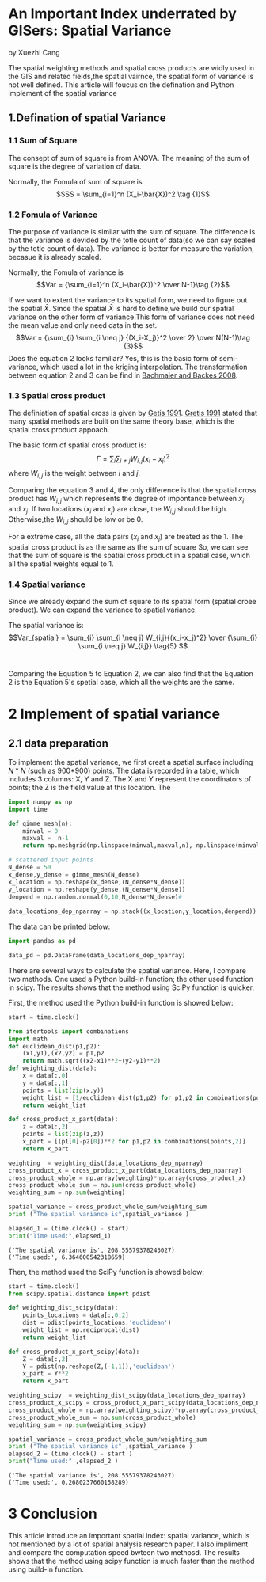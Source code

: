 
# An Important Index underrated by GISers: Spatial Variance

by Xuezhi Cang

The spatial weighting methods and spatial cross products are widly used in the GIS and related fields,the spatial vairnce, the spatial form of variance is not well defined. This article will foucus on the defination and Python implement of the spatial variance

## 1.Defination of spatial Variance

### 1.1 Sum of Square

The consept of sum of square is from ANOVA. The meaning of the sum of square is the degree of variation of data.  <br>

Normally, the Fomula of sum of square is 
$$SS = \sum_{i=1}^n (X_i-\bar{X})^2 \tag {1}$$

### 1.2 Fomula of Variance

The purpose of variance is similar with the sum of square. The difference is that the variance is devided by the totle count of data(so we can say scaled by the totle count of data). The variance is better for measure the variation, becasue it is already scaled.<br>

Normally, the Fomula of variance is 
$$Var = {\sum_{i=1}^n (X_i-\bar{X})^2 \over N-1}\tag {2}$$

If we want to extent the variance to its spatial form, we need to figure out the spatial $\bar{X}$. Since the spatial $\bar{X}$ is hard to define,we build our spatial variance on the other form of variance.This form of variance does not need the mean value and only need data in the set.
$$Var = {\sum_{i} \sum_{i \neq j} {(X_i-X_j)}^2 \over 2} \over N(N-1)\tag {3}$$
Does the equation ${2}$ looks familiar? Yes, this is the basic form of semi-variance, which used a lot in the kriging interpolation. The  transformation between equation ${2}$ and ${3}$ can be find in [Bachmaier and Backes 2008](https://scholar.google.com/scholar?hl=en&as_sdt=0%2C14&q=Variogram+or+semivariogram%3F+Understanding+the+variances+in+a+variogram&btnG=).

### 1.3 Spatial cross product

The definiation of spatial cross is given by [Getis 1991](https://scholar.google.com/scholar?hl=en&as_sdt=0%2C14&q=Spatial+Interaction+and+Spatial+Autocorrelation%3A+A+Cross-Product+Approach&btnG=). [Gretis 1991](https://scholar.google.com/scholar?hl=en&as_sdt=0%2C14&q=Spatial+Interaction+and+Spatial+Autocorrelation%3A+A+Cross-Product+Approach&btnG=) stated that many spatial methods are built on the same theory base, which is the spatial cross product appoach.  <br>

The basic form of spatial cross product is:
$$\Gamma = \sum_{i} \sum_{i \neq j} W_{i,j}(x_i-x_j)^2\tag{4} $$
where ${W_{i,j}}$ is the weight between $i$ and $j$.<br>

Comparing the equation $3$ and $4$, the only difference is that the spatial cross product has $W_{i,j}$ which represents the degree of impontance between $x_i$ and $x_j$. If two locations ($x_i$ and $x_j$) are close, the $W_{i,j}$ should be high. Otherwise,the $W_{i,j}$ should be low or be 0.  

For a extreme case, all the data pairs ($x_i$ and $x_j$) are treated as the 1. The spatial cross product is as the same as the sum of square So, we can see that the sum of square is the spatial cross product in a spatial case, which all the spatial weights equal to 1.



### 1.4 Spatial variance

Since we already expand the sum of square to its spatial form (spatial croee product). We can expand the variance to spatial variance.<br>

The spatial variance is:
$$Var_{spatial} = \sum_{i} \sum_{i \neq j} W_{i,j}{(x_i-x_j)^2} \over {\sum_{i} \sum_{i \neq j} W_{i,j}} \tag{5} $$ <br>

Comparing the Equation ${5}$ to Equation ${2}$, we can also find that the Equation ${2}$ is the Equation ${5}$'s spetial case, which all the weights are the same.   

# 2 Implement of spatial variance

## 2.1 data preparation

To implement the spatial variance, we first creat a spatial surface including $N*N$ (such as 900*900) points. The data is recorded in a table, which includes 3 columns: X, Y and Z. The X and Y represent the coordinators of points; the Z is the field value at this location. The  


```python
import numpy as np
import time

def gimme_mesh(n):
    minval = 0
    maxval =  n-1
    return np.meshgrid(np.linspace(minval,maxval,n), np.linspace(minval,maxval,n))

# scattered input points
N_dense = 50
x_dense,y_dense = gimme_mesh(N_dense)
x_location = np.reshape(x_dense,(N_dense*N_dense))
y_location = np.reshape(y_dense,(N_dense*N_dense))    
denpend = np.random.normal(0,10,N_dense*N_dense)# 
    
data_locations_dep_nparray = np.stack((x_location,y_location,denpend)).T
```

The data can be printed below:


```python
import pandas as pd

data_pd = pd.DataFrame(data_locations_dep_nparray)

```

There are several ways to calculate the spatial variance. Here, I compare two methods. One used a Python build-in function; the other used function in scipy. The results shows that the method using SciPy function is quicker.

First, the method used the Python build-in function is showed below:


```python
start = time.clock()

from itertools import combinations
import math
def euclidean_dist(p1,p2):
    (x1,y1),(x2,y2) = p1,p2
    return math.sqrt((x2-x1)**2+(y2-y1)**2)
def weighting_dist(data):
    x = data[:,0]
    y = data[:,1]
    points = list(zip(x,y))
    weight_list = [1/euclidean_dist(p1,p2) for p1,p2 in combinations(points,2)]
    return weight_list

def cross_product_x_part(data):
    z = data[:,2]
    points = list(zip(z,z))
    x_part = [(p1[0]-p2[0])**2 for p1,p2 in combinations(points,2)]
    return x_part

weighting  = weighting_dist(data_locations_dep_nparray)
cross_product_x = cross_product_x_part(data_locations_dep_nparray)
cross_product_whole = np.array(weighting)*np.array(cross_product_x)
cross_product_whole_sum = np.sum(cross_product_whole)
weighting_sum = np.sum(weighting)

spatial_variance = cross_product_whole_sum/weighting_sum
print ("The spatial variance is",spatial_variance )

elapsed_1 = (time.clock() - start)
print("Time used:",elapsed_1)
```

    ('The spatial variance is', 208.55579378243027)
    ('Time used:', 6.364600542318659)
    

Then, the method used the SciPy function is showed below:


```python
start = time.clock()
from scipy.spatial.distance import pdist

def weighting_dist_scipy(data):
    points_locations = data[:,0:2]
    dist = pdist(points_locations,'euclidean')
    weight_list = np.reciprocal(dist)
    return weight_list

def cross_product_x_part_scipy(data):
    Z = data[:,2]
    Y = pdist(np.reshape(Z,(-1,1)),'euclidean')
    x_part = Y**2
    return x_part

weighting_scipy  = weighting_dist_scipy(data_locations_dep_nparray)
cross_product_x_scipy = cross_product_x_part_scipy(data_locations_dep_nparray)
cross_product_whole = np.array(weighting_scipy)*np.array(cross_product_x_scipy)
cross_product_whole_sum = np.sum(cross_product_whole)
weighting_sum = np.sum(weighting_scipy)

spatial_variance = cross_product_whole_sum/weighting_sum
print ("The spatial variance is" ,spatial_variance )
elapsed_2 = (time.clock() - start )
print("Time used:" ,elapsed_2 )
```

    ('The spatial variance is', 208.55579378243027)
    ('Time used:', 0.2680237660158289)
    

# 3 Conclusion


This article introduce an important spatial index: spatial variance, which is not mentioned by a lot of spatial analysis research paper. I also impliment and compare the computation speed bwteen two methosd. The results shows that the method using scipy function is much faster than the method using build-in function.
